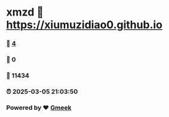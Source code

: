 # xmzd :link: https://xiumuzidiao0.github.io 
### :page_facing_up: [4](https://xiumuzidiao0.github.io/tag.html) 
### :speech_balloon: 0 
### :hibiscus: 11434 
### :alarm_clock: 2025-03-05 21:03:50 
### Powered by :heart: [Gmeek](https://github.com/Meekdai/Gmeek)
